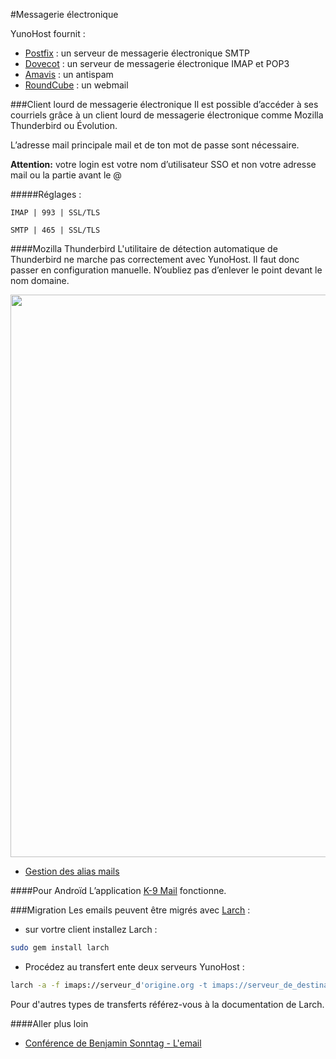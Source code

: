 #Messagerie électronique

YunoHost fournit :
* [Postfix](http://www.postfix.org/) : un serveur de messagerie électronique SMTP
* [Dovecot](http://www.dovecot.org/) : un serveur de messagerie électronique IMAP et POP3
* [Amavis](http://amavis.org/) : un antispam
* [RoundCube](/apps) : un webmail

###Client lourd de messagerie électronique
Il est possible d’accéder à ses courriels grâce à un client lourd de messagerie électronique comme Mozilla Thunderbird ou Évolution.

L’adresse mail principale mail et de ton mot de passe sont nécessaire.

**Attention:** votre login est votre nom d’utilisateur SSO et non votre adresse mail ou la partie avant le @ 

#####Réglages :

`IMAP | 993 | SSL/TLS`

`SMTP | 465 | SSL/TLS`

####Mozilla Thunderbird
L'utilitaire de détection automatique de Thunderbird ne marche pas correctement avec YunoHost. Il faut donc passer en configuration manuelle. N’oubliez pas d’enlever le point devant le nom domaine.

<img src="https://yunohost.org/images/thunderbird-config.png" width=900>

* [Gestion des alias mails](https://support.mozilla.org/en-US/kb/configuring-email-aliases)

####Pour Androïd
L’application [K-9 Mail](https://github.com/k9mail) fonctionne.

###Migration
Les emails peuvent être migrés avec [Larch](https://github.com/rgrove/larch/) :
* sur vortre client installez Larch :
```bash
sudo gem install larch
```
* Procédez au transfert ente deux serveurs YunoHost :
```bash
larch -a -f imaps://serveur_d'origine.org -t imaps://serveur_de_destination.org
```
Pour d'autres types de transferts référez-vous à la documentation de Larch.

####Aller plus loin

* [Conférence de Benjamin Sonntag - L'email](http://www.iletaitunefoisinternet.fr/lemail-par-benjamin-sonntag/)
